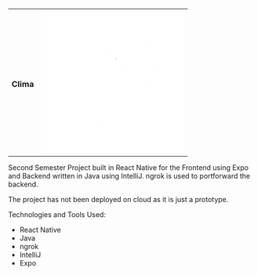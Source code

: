 <table>
<tr>
<tc>
<td >
<p align = "center">

### Clima
</p>
</td>
</tc>
<tc>
<td >
<div id="header" align="right">
  <img src="Picture1.png"/>
</div>
</td>
</tc>
</table>


Second Semester Project built in React Native for the Frontend using Expo and Backend written in Java using IntelliJ. ngrok is used to portforward the backend. 

The project has not been deployed on cloud as it is just a prototype.

Technologies and Tools Used:
- React Native
- Java
- ngrok
- IntelliJ
- Expo

